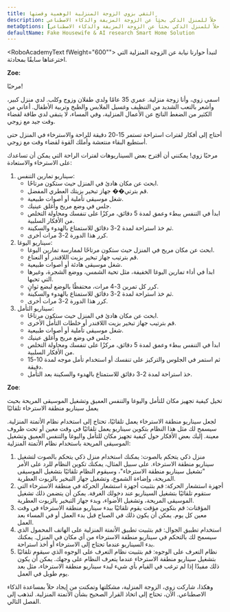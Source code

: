 ```yaml
---
title: التقي بزوي الزوجة المنزلية الوهمية وقصتها
description: حلاً للمنزل الذكي بحثاً عن الزوجة المزيفة والذكاء الاصطناعي
metaOptions: [تعلم، حلاً للمنزل الذكي بحثاً عن الزوجة المزيفة والذكاء الاصطناعي]
defaultName: Fake Housewife & AI research Smart Home Solution
---
```


<LessonImages imageClasses="mb"  src='fake-housewife-and-ai-research-smart-home-solution/lesson-2-banner.png' alt="fake housewife ai" />

<RoboAcademyText fWeight="600"">
لنبدأ حوارنا نيابة عن الزوجة المنزلية التي اخترعناها سابقًا بمحادثة.
</RoboAcademyText>

<RoboAcademyDialog >

**Zoe:**

مرحبًا!

اسمي زوي، وأنا زوجة منزلية. عمري 35 عامًا ولدي طفلان وزوج وكلب. لدي منزل كبير، وأشعر بالتعب الشديد من التنظيف وغسيل الملابس والطبخ وتربية الأطفال. أعاني من الكثير من الضغط الناتج عن الأعمال المنزلية، وفي المساء، لا يتبقى لدي طاقة لقضاء وقت جيد مع زوجي.

أحتاج إلى أفكار لفترات استراحة تستمر 15-20 دقيقة للراحة والاسترخاء في المنزل حتى أستطيع البقاء منتعشة وأملك القوة لقضاء وقت مع زوجي.


</RoboAcademyDialog>



<RoboAcademyDialog>

<ChatGPT/>

مرحبًا زوي! يمكنني أن أقترح بعض السيناريوهات لفترات الراحة التي يمكن أن تساعدك على الاسترخاء والاستعادة:

1. سيناريو تمارين التنفس:
    - ابحث عن مكان هادئ في المنزل حيث ستكون مرتاحًا.
    - قم بترتي�� جهاز تبخير بزيتك العطري المفضل.
    - شغل موسيقى تأملية أو أصوات طبيعية.
    - جلس في وضع مريح وأغلق عينيك.
    - ابدأ في التنفس ببطء وعمق لمدة 5 دقائق، مركزًا على تنفسك ومحاولة التخلص من الأفكار السلبية.
    - ثم خذ استراحة لمدة 2-3 دقائق للاستمتاع بالهدوء والسكينة.
    - كرر هذا الدورة 2-3 مرات أخرى.
2. سيناريو اليوغا:
    - ابحث عن مكان مريح في المنزل حيث ستكون مرتاحًا لممارسة تمارين اليوغا.
    - قم بترتيب جهاز تبخير بزيت اللافندر أو النعناع.
    - شغل موسيقى هادئة أو أصوات طبيعية.
    - ابدأ في أداء تمارين اليوغا الخفيفة، مثل تحية الشمس، ووضع الشجرة، وغيرها التي تحبها.
    - كرر كل تمرين 3-4 مرات، محتفظًا بالوضع لبضع ثوانٍ.
    - ثم خذ استراحة لمدة 2-3 دقائق للاستمتاع بالهدوء والسكينة.
    - كرر هذا الدورة 2-3 مرات أخرى.
3. سيناريو التأمل:
    - ابحث عن مكان هادئ في المنزل حيث ستكون مرتاحًا.
    - قم بترتيب جهاز تبخير بزيت اللافندر أو خلطات التأمل الأخرى.
    - شغل موسيقى تأملية أو أصوات طبيعية.
    - جلس في وضع مريح وأغلق عينيك.
    - ابدأ في التنفس ببطء وعمق لمدة 5 دقائق، مركزًا على تنفسك ومحاولة التخلص من الأفكار السلبية.
    - ثم استمر في الجلوس والتركيز على تنفسك أو استخدام تأمل موجه لمدة 10-15 دقيقة.
    - خذ استراحة لمدة 2-3 دقائق للاستمتاع بالهدوء والسكينة بعد التأمل.

</RoboAcademyDialog>

<RoboAcademyDialog>

**Zoe**:

تخيل كيفية تجهيز مكان للتأمل واليوغا والتنفس العميق وتشغيل الموسيقى المريحة بحيث يعمل سيناريو منطقة الاسترخاء تلقائيًا

</RoboAcademyDialog>

<RoboAcademyDialog>

<ChatGPT/>

لجعل سيناريو منطقة الاسترخاء يعمل تلقائيًا، تحتاج إلى استخدام نظام الأتمتة المنزلية. سيسمح لك مثل هذا النظام بتكوين سيناريو يعمل تلقائيًا في وقت معين أو تحت ظروف معينة. إليك بعض الأفكار حول كيفية تجهيز مكان للتأمل واليوغا والتنفس العميق وتشغيل الموسيقى المريحة باستخدام نظام الأتمتة المنزلية:

1. منزل ذكي يتحكم بالصوت: يمكنك استخدام منزل ذكي يتحكم بالصوت لتشغيل سيناريو منطقة الاسترخاء. على سبيل المثال، يمكنك تكوين النظام للرد على الأمر "تشغيل سيناريو منطقة الاسترخاء"، وسيقوم النظام تلقائيًا بتشغيل الموسيقى المريحة، وإضاءة الشموع، وتشغيل جهاز التبخير بالزيوت العطرية.
2. أجهزة استشعار الحركة: قم بتثبيت أجهزة استشعار الحركة في منطقة الاسترخاء التي ستقوم تلقائيًا بتشغيل السيناريو عند دخولك الغرفة. يمكن أن يتضمن ذلك تشغيل الموسيقى المريحة، وتشغيل الأضواء، وبدء جهاز التبخير بالزيوت العطرية.
3. المؤقتات: قم بتكوين مؤقت يقوم تلقائيًا ببدء سيناريو منطقة الاسترخاء في وقت معين كل يوم. يمكن أن يكون ذلك في الصباح قبل بدء العمل أو في المساء بعد العمل.
4. استخدام تطبيق الجوال: قم بتثبيت تطبيق الأتمتة المنزلية على الهاتف المحمول الذي سيسمح لك بالتحكم في سيناريو منطقة الاسترخاء من أي مكان في المنزل. يمكنك بدء السيناريو عندما تحتاج إلى الاسترخاء أو أخذ استراحة.
5. نظام التعرف على الوجوه: قم بتثبيت نظام التعرف على الوجوه الذي سيقوم تلقائيًا بتشغيل سيناريو منطقة الاسترخاء عندما يتعرف النظام على وجهك. يمكن أن يكون ذلك مفيدًا إذا لم ترغب في القيام بأي شيء لبدء سيناريو منطقة الاسترخاء، مثل بعد يوم طويل في العمل.

</RoboAcademyDialog>

<RoboAcademyText>

وهكذا، شاركت زوي، الزوجة المنزلية، مشكلتها وتمكنت من إيجاد حلاً بمساعدة الذكاء الاصطناعي. الآن، تحتاج إلى اتخاذ القرار الصحيح بشأن الأتمتة المنزلية. لنذهب إلى الفصل التالي.

</RoboAcademyText>